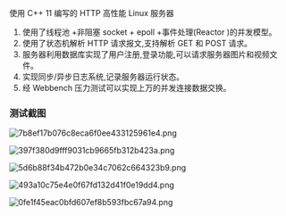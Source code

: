 使用 C++ 11 编写的 HTTP 高性能 Linux 服务器

1. 使用了线程池 +非阻塞 socket + epoll +事件处理(Reactor )的并发模型。
2. 使用了状态机解析 HTTP 请求报文,支持解析 GET 和 POST 请求。
3. 服务器利用数据库实现了用户注册,登录功能,可以请求服务器图片和视频文件。
4. 实现同步/异步日志系统,记录服务器运行状态。
5. 经 Webbench 压力测试可以实现上万的并发连接数据交换。

### 测试截图

![7b8ef17b076c8eca6f0ee433125961e4.png](https://img.gejiba.com/images/7b8ef17b076c8eca6f0ee433125961e4.png)

![397f380d9fff9031cb9665fb312b423a.png](https://img.gejiba.com/images/397f380d9fff9031cb9665fb312b423a.png)

![5d6b88f34b472b0e34c7062c664323b9.png](https://img.gejiba.com/images/5d6b88f34b472b0e34c7062c664323b9.png)

![493a10c75e4e0f67fd132d41f0e19dd4.png](https://img.gejiba.com/images/493a10c75e4e0f67fd132d41f0e19dd4.png)

![0fe1f45eac0bfd607ef8b593fbc67a94.png](https://img.gejiba.com/images/0fe1f45eac0bfd607ef8b593fbc67a94.png)

